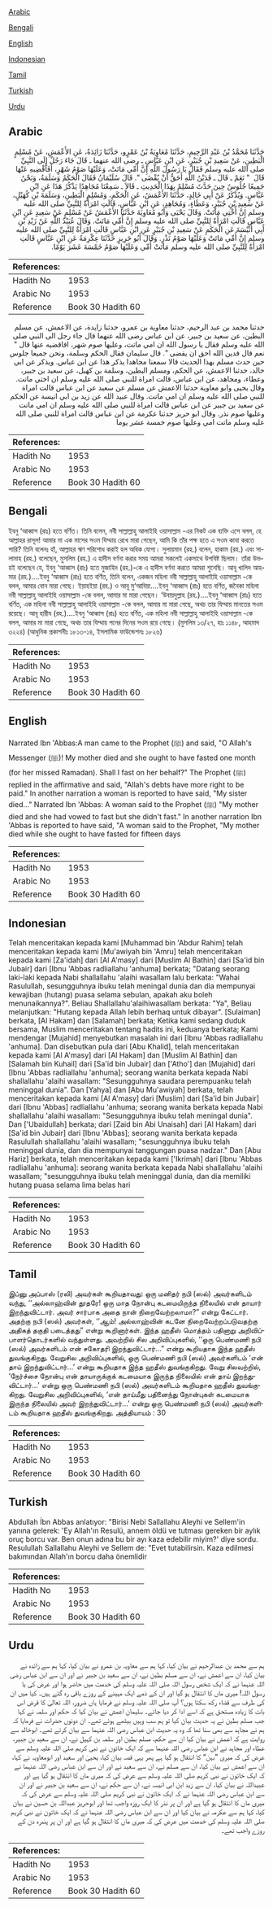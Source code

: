 [Arabic](#arabic)

[Bengali](#bengali)

[English](#english)

[Indonesian](#indonesian)

[Tamil](#tamil)

[Turkish](#turkish)

[Urdu](#urdu)

## Arabic


<div dir="rtl" lang="ar" style={{fontSize:'larger',backgroundColor:'#f8f9fa',padding:20}}>
حَدَّثَنَا مُحَمَّدُ بْنُ عَبْدِ الرَّحِيمِ، حَدَّثَنَا مُعَاوِيَةُ بْنُ عَمْرٍو، حَدَّثَنَا زَائِدَةُ، عَنِ الأَعْمَشِ، عَنْ مُسْلِمٍ الْبَطِينِ، عَنْ سَعِيدِ بْنِ جُبَيْرٍ، عَنِ ابْنِ عَبَّاسٍ ـ رضى الله عنهما ـ قَالَ جَاءَ رَجُلٌ إِلَى النَّبِيِّ صلى الله عليه وسلم فَقَالَ يَا رَسُولَ اللَّهِ إِنَّ أُمِّي مَاتَتْ، وَعَلَيْهَا صَوْمُ شَهْرٍ، أَفَأَقْضِيهِ عَنْهَا قَالَ ‏ "‏ نَعَمْ ـ قَالَ ـ فَدَيْنُ اللَّهِ أَحَقُّ أَنْ يُقْضَى ‏"‏‏.‏ قَالَ سُلَيْمَانُ فَقَالَ الْحَكَمُ وَسَلَمَةُ، وَنَحْنُ جَمِيعًا جُلُوسٌ حِينَ حَدَّثَ مُسْلِمٌ بِهَذَا الْحَدِيثِ ـ قَالاَ ـ سَمِعْنَا مُجَاهِدًا يَذْكُرُ هَذَا عَنِ ابْنِ عَبَّاسٍ‏.‏ وَيُذْكَرُ عَنْ أَبِي خَالِدٍ، حَدَّثَنَا الأَعْمَشُ، عَنِ الْحَكَمِ، وَمُسْلِمٍ الْبَطِينِ، وَسَلَمَةَ بْنِ كُهَيْلٍ، عَنْ سَعِيدِ بْنِ جُبَيْرٍ، وَعَطَاءٍ، وَمُجَاهِدٍ، عَنِ ابْنِ عَبَّاسٍ، قَالَتِ امْرَأَةٌ لِلنَّبِيِّ صلى الله عليه وسلم إِنَّ أُخْتِي مَاتَتْ‏.‏ وَقَالَ يَحْيَى وَأَبُو مُعَاوِيَةَ حَدَّثَنَا الأَعْمَشُ عَنْ مُسْلِمٍ عَنْ سَعِيدٍ عَنِ ابْنِ عَبَّاسٍ قَالَتِ امْرَأَةٌ لِلنَّبِيِّ صلى الله عليه وسلم إِنَّ أُمِّي مَاتَتْ‏.‏ وَقَالَ عُبَيْدُ اللَّهِ عَنْ زَيْدِ بْنِ أَبِي أُنَيْسَةَ عَنِ الْحَكَمِ عَنْ سَعِيدِ بْنِ جُبَيْرٍ عَنِ ابْنِ عَبَّاسٍ قَالَتِ امْرَأَةٌ لِلنَّبِيِّ صلى الله عليه وسلم إِنَّ أُمِّي مَاتَتْ وَعَلَيْهَا صَوْمُ نَذْرٍ‏.‏ وَقَالَ أَبُو حَرِيزٍ حَدَّثَنَا عِكْرِمَةُ عَنِ ابْنِ عَبَّاسٍ قَالَتِ امْرَأَةٌ لِلنَّبِيِّ صلى الله عليه وسلم مَاتَتْ أُمِّي وَعَلَيْهَا صَوْمُ خَمْسَةَ عَشَرَ يَوْمًا‏.‏
</div>
<div style={{backgroundColor:'#f8f9fa',padding:20, marginBottom: 10}}><table> <thead> <tr> <th>References:</th> <th></th> </tr> </thead> <tbody><tr><td>Hadith No</td><td>1953</td></tr><tr><td>Arabic No</td><td>1953</td></tr><tr><td>Reference</td><td>Book 30 Hadith 60</td></tr></tbody></table></div>


<div dir="rtl" lang="ar" style={{fontSize:'larger',backgroundColor:'#f8f9fa',padding:20}}>
حدثنا محمد بن عبد الرحيم، حدثنا معاوية بن عمرو، حدثنا زايدة، عن الاعمش، عن مسلم البطين، عن سعيد بن جبير، عن ابن عباس رضى الله عنهما قال جاء رجل الى النبي صلى الله عليه وسلم فقال يا رسول الله ان امي ماتت، وعليها صوم شهر، افاقضيه عنها قال " نعم قال فدين الله احق ان يقضى ". قال سليمان فقال الحكم وسلمة، ونحن جميعا جلوس حين حدث مسلم بهذا الحديث قالا سمعنا مجاهدا يذكر هذا عن ابن عباس. ويذكر عن ابي خالد، حدثنا الاعمش، عن الحكم، ومسلم البطين، وسلمة بن كهيل، عن سعيد بن جبير، وعطاء، ومجاهد، عن ابن عباس، قالت امراة للنبي صلى الله عليه وسلم ان اختي ماتت. وقال يحيى وابو معاوية حدثنا الاعمش عن مسلم عن سعيد عن ابن عباس قالت امراة للنبي صلى الله عليه وسلم ان امي ماتت. وقال عبيد الله عن زيد بن ابي انيسة عن الحكم عن سعيد بن جبير عن ابن عباس قالت امراة للنبي صلى الله عليه وسلم ان امي ماتت وعليها صوم نذر. وقال ابو حريز حدثنا عكرمة عن ابن عباس قالت امراة للنبي صلى الله عليه وسلم ماتت امي وعليها صوم خمسة عشر يوما
</div>
<div style={{backgroundColor:'#f8f9fa',padding:20, marginBottom: 10}}><table> <thead> <tr> <th>References:</th> <th></th> </tr> </thead> <tbody><tr><td>Hadith No</td><td>1953</td></tr><tr><td>Arabic No</td><td>1953</td></tr><tr><td>Reference</td><td>Book 30 Hadith 60</td></tr></tbody></table></div>

## Bengali


<div dir="ltr" lang="bn" style={{fontSize:'larger',backgroundColor:'#f8f9fa',padding:20}}>
ইবনু ‘আব্বাস (রাঃ) হতে বর্ণিত। তিনি বলেন, নবী সাল্লাল্লাহু আলাইহি ওয়াসাল্লাম -এর নিকট এক ব্যক্তি এসে বলল, হে আল্লাহর রাসূল! আমার মা এক মাসের সওম যিম্মায় রেখে মারা গেছেন, আমি কি তাঁর পক্ষ হতে এ সওম কাযা করতে পারি? তিনি বলেনঃ হাঁ, আল্লাহর ঋণ পরিশোধ করাই হল অধিক যোগ্য। সুলায়মান (রহ.) বলেন, হাকাম (রহ.) এবং সালামাহ (রহ.) বলেছেন, মুসলিম (রহ.) এ হাদীস বর্ণনা করার সময় আমরা সকলেই একসাথে উপবিষ্ট ছিলাম। তাঁরা উভয়ই বলেছেন যে, ইবনু ‘আব্বাস (রাঃ) হতে মুজাহিদ (রহ.)-কে এ হাদীস বর্ণনা করতে আমরা শুনেছি। আবূ খালিদ আহমার (রহ.)....ইবনু ‘আব্বাস (রাঃ) হতে বর্ণিত, তিনি বলেন, একজন মহিলা নবী সাল্লাল্লাহু আলাইহি ওয়াসাল্লাম -কে বলল, আমার বোন মারা গেছে। ইয়াহইয়া (রহ.) ও আবূ মু‘আবিয়া....ইবনু ‘আব্বাস (রাঃ) হতে বর্ণিত, জনৈকা মহিলা নবী সাল্লাল্লাহু আলাইহি ওয়াসাল্লাম -কে বলল, আমার মা মারা গেছেন। ‘উবায়দুল্লাহ (রহ.)....ইবনু ‘আব্বাস (রাঃ) হতে বর্ণিত, এক মহিলা নবী সাল্লাল্লাহু আলাইহি ওয়াসাল্লাম -কে বলল, আমার মা মারা গেছে, অথচ তার যিম্মায় মানতের সওম রয়েছে। আবূ হারীয (রহ.)....ইবনু ‘আব্বাস (রাঃ) হতে বর্ণিত, এক মহিলা নবী সাল্লাল্লাহু আলাইহি ওয়াসাল্লাম -কে বলল, আমার মা মারা গেছে, অথচ তার যিম্মায় পনের দিনের সওম রয়ে গেছে। (মুসলিম ১৩/২৭, হাঃ ১১৪৮, আহমাদ ৩২২৪) (আধুনিক প্রকাশনীঃ ১৮১৩-১৪, ইসলামিক ফাউন্ডেশনঃ ১৮২৬)
</div>
<div style={{backgroundColor:'#f8f9fa',padding:20, marginBottom: 10}}><table> <thead> <tr> <th>References:</th> <th></th> </tr> </thead> <tbody><tr><td>Hadith No</td><td>1953</td></tr><tr><td>Arabic No</td><td>1953</td></tr><tr><td>Reference</td><td>Book 30 Hadith 60</td></tr></tbody></table></div>

## English


<div dir="ltr" lang="en" style={{fontSize:'larger',backgroundColor:'#f8f9fa',padding:20}}>
Narrated Ibn 'Abbas:A man came to the Prophet (ﷺ) and said, "O Allah's Messenger (ﷺ)! My mother died and she ought to have fasted one month (for her missed Ramadan). Shall I fast on her behalf?" The Prophet (ﷺ) replied in the affirmative and said, "Allah's debts have more right to be paid." In another narration a woman is reported to have said, "My sister died..." Narrated Ibn 'Abbas: A woman said to the Prophet (ﷺ) "My mother died and she had vowed to fast but she didn't fast." In another narration Ibn 'Abbas is reported to have said, "A woman said to the Prophet, "My mother died while she ought to have fasted for fifteen days
</div>
<div style={{backgroundColor:'#f8f9fa',padding:20, marginBottom: 10}}><table> <thead> <tr> <th>References:</th> <th></th> </tr> </thead> <tbody><tr><td>Hadith No</td><td>1953</td></tr><tr><td>Arabic No</td><td>1953</td></tr><tr><td>Reference</td><td>Book 30 Hadith 60</td></tr></tbody></table></div>

## Indonesian


<div dir="ltr" lang="id" style={{fontSize:'larger',backgroundColor:'#f8f9fa',padding:20}}>
Telah menceritakan kepada kami [Muhammad bin 'Abdur Rahim] telah menceritakan kepada kami [Mu'awiyah bin 'Amru] telah menceritakan kepada kami [Za'idah] dari [Al A'masy] dari [Muslim Al Bathin] dari [Sa'id bin Jubair] dari [Ibnu 'Abbas radliallahu 'anhuma] berkata; "Datang seorang laki-laki kepada Nabi shallallahu 'alaihi wasallam lalu berkata: "Wahai Rasulullah, sesungguhnya ibuku telah meningal dunia dan dia mempunyai kewajiban (hutang) puasa selama sebulan, apakah aku boleh menunaikannya?". Beliau Shallallahu'alaihiwasallam berkata: "Ya", Beliau melanjutkan: "Hutang kepada Allah lebih berhaq untuk dibayar". [Sulaiman] berkata, [Al Hakam] dan [Salamah] berkata; Ketika kami sedang duduk bersama, Muslim menceritakan tentang hadits ini, keduanya berkata; Kami mendengar [Mujahid] menyebutkan masalah ini dari [Ibnu 'Abbas radliallahu 'anhuma]. Dan disebutkan pula dari [Abu Khalid], telah menceritakan kepada kami [Al A'masy] dari [Al Hakam] dan [Muslim Al Bathin] dan [Salamah bin Kuhail] dari [Sa'id bin Jubair] dan ['Atho'] dan [Mujahid] dari [Ibnu 'Abbas radliallahu 'anhuma]; seorang wanita berkata kepada Nabi shallallahu 'alaihi wasallam: "Sesungguhnya saudara perempuanku telah meninggal dunia". Dan [Yahya] dan [Abu Mu'awiyah] berkata, telah menceritakan kepada kami [Al A'masy] dari [Muslim] dari [Sa'id bin Jubair] dari [Ibnu 'Abbas] radliallahu 'anhuma; seorang wanita berkata kepada Nabi shallallahu 'alaihi wasallam: "Sesungguhnya ibuku telah meningal dunia". Dan ['Ubaidullah] berkata; dari [Zaid bin Abi Unaisah] dari [Al Hakam] dari [Sa'id bin Jubair] dari [Ibnu 'Abbas]; seorang wanita berkata kepada Rasulullah shallallahu 'alaihi wasallam; "sesungguhnya ibuku telah meninggal dunia, dan dia mempunyai tanggungan puasa nadzar." Dan [Abu Hariz] berkata, telah menceritakan kepada kami ['Ikrimah] dari [Ibnu 'Abbas radliallahu 'anhuma]: seorang wanita berkata kepada Nabi shallallahu 'alaihi wasallam; "sesungguhnya ibuku telah meninggal dunia, dan dia memiliki hutang puasa selama lima belas hari
</div>
<div style={{backgroundColor:'#f8f9fa',padding:20, marginBottom: 10}}><table> <thead> <tr> <th>References:</th> <th></th> </tr> </thead> <tbody><tr><td>Hadith No</td><td>1953</td></tr><tr><td>Arabic No</td><td>1953</td></tr><tr><td>Reference</td><td>Book 30 Hadith 60</td></tr></tbody></table></div>

## Tamil


<div dir="ltr" lang="ta" style={{fontSize:'larger',backgroundColor:'#f8f9fa',padding:20}}>
இப்னு அப்பாஸ் (ரலி) அவர்கள் கூறியதாவது: ஒரு மனிதர் நபி (ஸல்) அவர்களிடம் வந்து, ‘‘அல்லாஹ்வின் தூதரே! ஒரு மாத நோன்பு கடமையிருந்த நிலையில் என் தாயார் இறந்துவிட்டார். அவர் சார்பாக அதை நான் நிறைவேற்றலாமா?” என்று கேட்டார். அதற்கு நபி (ஸல்) அவர்கள், ‘‘ஆம்! அல்லாஹ்வின் கடனே நிறைவேற்றப்படுவதற்கு அதிகத் தகுதி படைத்தது” என்று கூறினார்கள். இந்த ஹதீஸ் மொத்தம் பதினாறு அறிவிப்பாளர்தொடர்களில் வந்துள்ளது. அவற்றில் சில அறிவிப்புகளில், ‘‘ஒரு பெண்மணி நபி (ஸல்) அவர்களிடம் என் சகோதரி இறந்துவிட்டார்...” என்று கூறியதாக இந்த ஹதீஸ் துவங்குகிறது. வேறுசில அறிவிப்புகளில், ஒரு பெண்மணி நபி (ஸல்) அவர்களிடம் ‘என் தாய் இறந்துவிட்டார்...’ என்று கூறியதாக இந்த ஹதீஸ் துவங்குகிறது. வேறு சிலவற்றில், ‘நேர்ச்சை நோன்பு என் தாயாருக்குக் கடமையாக இருந்த நிலையில் என் தாய் இறந்துவிட்டார்...’ என்று ஒரு பெண்மணி நபி (ஸல்) அவர்களிடம் கூறியதாக ஹதீஸ் துவங்குகிறது. வேறுசில அறிவிப்புகளில், ‘என் தாய்மீது பதினைந்து நோன்புகள் கடமையாக இருந்த நிலையில் அவர் இறந்துவிட்டார்...’ என்று ஒரு பெண்மணி நபி (ஸல்) அவர்களிடம் கூறியதாக ஹதீஸ் துவங்குகிறது. அத்தியாயம் : 30
</div>
<div style={{backgroundColor:'#f8f9fa',padding:20, marginBottom: 10}}><table> <thead> <tr> <th>References:</th> <th></th> </tr> </thead> <tbody><tr><td>Hadith No</td><td>1953</td></tr><tr><td>Arabic No</td><td>1953</td></tr><tr><td>Reference</td><td>Book 30 Hadith 60</td></tr></tbody></table></div>

## Turkish


<div dir="ltr" lang="tr" style={{fontSize:'larger',backgroundColor:'#f8f9fa',padding:20}}>
Abdullah İbn Abbas anlatıyor: "Birisi Nebi Sallallahu Aleyhi ve Sellem'in yanına gelerek: 'Ey Allah'ın Resulü, annem öldü ve tutması gereken bir aylık oruç borcu var. Ben onun adına bu bir ayı kaza edebilir miyim?' diye sordu. Resulullah Sallallahu Aleyhi ve Sellem de: "Evet tutabilirsin. Kaza edilmesi bakımından Allah'ın borcu daha önemlidir
</div>
<div style={{backgroundColor:'#f8f9fa',padding:20, marginBottom: 10}}><table> <thead> <tr> <th>References:</th> <th></th> </tr> </thead> <tbody><tr><td>Hadith No</td><td>1953</td></tr><tr><td>Arabic No</td><td>1953</td></tr><tr><td>Reference</td><td>Book 30 Hadith 60</td></tr></tbody></table></div>

## Urdu


<div dir="rtl" lang="ur" style={{fontSize:'larger',backgroundColor:'#f8f9fa',padding:20}}>
ہم سے محمد بن عبدالرحیم نے بیان کیا، کہا ہم سے معاویہ بن عمرو نے بیان کیا، کہا ہم سے زائدہ نے بیان کیا، ان سے اعمش نے، ان سے مسلم بطین نے، ان سے سعید بن جبیر نے اور ان سے ابن عباس رضی اللہ عنہما نے کہ ایک شخص رسول اللہ صلی اللہ علیہ وسلم کی خدمت میں حاضر ہوا اور عرض کی یا رسول اللہ! میری ماں کا انتقال ہو گیا اور ان کے ذمے ایک مہینے کے روزے باقی رہ گئے ہیں۔ کیا میں ان کی طرف سے قضاء رکھ سکتا ہوں؟ آپ صلی اللہ علیہ وسلم نے فرمایا ہاں ضرور، اللہ تعالیٰ کا قرض اس بات کا زیادہ مستحق ہے کہ اسے ادا کر دیا جائے۔ سلیمان اعمش نے بیان کیا کہ حکم اور سلمہ نے کہا جب مسلم بطین نے یہ حدیث بیان کیا تو ہم سب وہیں بیٹھے ہوئے تھے۔ ان دونوں حضرات نے فرمایا کہ ہم نے مجاہد سے بھی سنا تھا کہ وہ یہ حدیث ابن عباس رضی اللہ عنہما سے بیان کرتے تھے۔ ابوخالد سے روایت ہے کہ اعمش نے بیان کیا ان سے حکم، مسلم بطین اور سلمہ بن کہیل نے، ان سے سعید بن جبیر، عطاء اور مجاہد نے ابن عباس رضی اللہ عنہما سے کہ ایک خاتون نے نبی کریم صلی اللہ علیہ وسلم سے عرض کی کہ میری ”بہن“ کا انتقال ہو گیا ہے پھر یہی قصہ بیان کیا، یحییٰ اور سعید اور ابومعاویہ نے کہا، ان سے اعمش نے بیان کیا، ان سے مسلم نے، ان سے سعید نے اور ان سے ابن عباس رضی اللہ عنہما نے کہ ایک خاتون نے نبی کریم صلی اللہ علیہ وسلم سے عرض کی کہ میری ماں کا انتقال ہو گیا ہے اور عبیداللہ نے بیان کیا، ان سے زید ابن ابی انیسہ نے، ان سے حکم نے، ان سے سعید بن جبیر نے اور ان سے ابن عباس رضی اللہ عنہما نے کہ ایک خاتون نے نبی کریم صلی اللہ علیہ وسلم سے عرض کی کہ میری ماں کا انتقال ہو گیا ہے اور ان پر نذر کا ایک روزہ واجب تھا اور ابوحریز عبداللہ بن حسین نے بیان کیا، کہا ہم سے عکرمہ نے بیان کیا اور ان سے ابن عباس رضی اللہ عنہما نے کہ ایک خاتون نے نبی کریم صلی اللہ علیہ وسلم کی خدمت میں عرض کی کہ میری ماں کا انتقال ہو گیا ہے اور ان پر پندرہ دن کے روزے واجب تھے۔
</div>
<div style={{backgroundColor:'#f8f9fa',padding:20, marginBottom: 10}}><table> <thead> <tr> <th>References:</th> <th></th> </tr> </thead> <tbody><tr><td>Hadith No</td><td>1953</td></tr><tr><td>Arabic No</td><td>1953</td></tr><tr><td>Reference</td><td>Book 30 Hadith 60</td></tr></tbody></table></div>